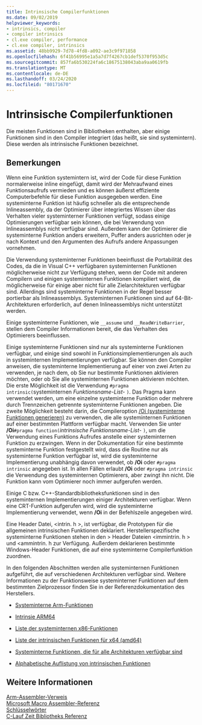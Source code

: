 ```yaml
---
title: Intrinsische Compilerfunktionen
ms.date: 09/02/2019
helpviewer_keywords:
- intrinsics, compiler
- compiler intrinsics
- cl.exe compiler, performance
- cl.exe compiler, intrinsics
ms.assetid: 48bb9929-7d78-4fd8-a092-ae3c9f971858
ms.openlocfilehash: 6f41b56995e1a5a7d7f4267cb1def5370f953d5c
ms.sourcegitcommit: 857fa6b530224fa6c18675138043aba9aa0619fb
ms.translationtype: MT
ms.contentlocale: de-DE
ms.lasthandoff: 03/24/2020
ms.locfileid: "80171670"
---
```

# <a name="compiler-intrinsics"></a>Intrinsische Compilerfunktionen

Die meisten Funktionen sind in Bibliotheken enthalten, aber einige Funktionen sind in den Compiler integriert (das heißt, sie sind systemintern). Diese werden als intrinsische Funktionen bezeichnet.

## <a name="remarks"></a>Bemerkungen

Wenn eine Funktion systemintern ist, wird der Code für diese Funktion normalerweise inline eingefügt, damit wird der Mehraufwand eines Funktionsaufrufs vermieden und es können äußerst effiziente Computerbefehle für diese Funktion ausgegeben werden. Eine systeminterne Funktion ist häufig schneller als die entsprechende Inlineassembly, da der Optimierer über integriertes Wissen über das Verhalten vieler systeminterner Funktionen verfügt, sodass einige Optimierungen verfügbar sein können, die bei Verwendung von Inlineassemblys nicht verfügbar sind. Außerdem kann der Optimierer die systeminterne Funktion anders erweitern, Puffer anders ausrichten oder je nach Kontext und den Argumenten des Aufrufs andere Anpassungen vornehmen.

Die Verwendung systeminterner Funktionen beeinflusst die Portabilität des Codes, da die in Visual C++ verfügbaren systeminternen Funktionen möglicherweise nicht zur Verfügung stehen, wenn der Code mit anderen Compilern und einigen systeminternen Funktionen kompiliert wird, die möglicherweise für einige aber nicht für alle Zielarchitekturen verfügbar sind. Allerdings sind systeminterne Funktionen in der Regel besser portierbar als Inlineassemblys. Systeminternen Funktionen sind auf 64-Bit-Architekturen erforderlich, auf denen Inlineassemblys nicht unterstützt werden.

Einige systeminterne Funktionen, wie `__assume` und `__ReadWriteBarrier`, stellen dem Compiler Informationen bereit, die das Verhalten des Optimierers beeinflussen.

Einige systeminterne Funktionen sind nur als systeminterne Funktionen verfügbar, und einige sind sowohl in Funktionsimplementierungen als auch in systeminternen Implementierungen verfügbar. Sie können den Compiler anweisen, die systeminterne Implementierung auf einer von zwei Arten zu verwenden, je nach dem, ob Sie nur bestimmte Funktionen aktivieren möchten, oder ob Sie alle systeminternen Funktionen aktivieren möchten. Die erste Möglichkeit ist die Verwendung `#pragma intrinsic(`systeminternen *Funktionsname-List-* `)`. Das Pragma kann verwendet werden, um eine einzelne systeminterne Funktion oder mehrere durch Trennzeichen getrennte systeminterne Funktionen angeben. Die zweite Möglichkeit besteht darin, die Compileroption [/Oi (systeminterne Funktionen generieren)](../build/reference/oi-generate-intrinsic-functions.md) zu verwenden, die alle systeminternen Funktionen auf einer bestimmten Plattform verfügbar macht. Verwenden Sie unter **/Oi**`#pragma function(`*intrinsische Funktionsname-List-* `)`, um die Verwendung eines Funktions Aufrufes anstelle einer systeminternen Funktion zu erzwingen. Wenn in der Dokumentation für eine bestimmte systeminterne Funktion festgestellt wird, dass die Routine nur als systeminterne Funktion verfügbar ist, wird die systeminterne Implementierung unabhängig davon verwendet, ob **/Oi** oder `#pragma intrinsic` angegeben ist. In allen Fällen erlaubt **/Oi** oder `#pragma intrinsic` die Verwendung des systeminternen Optimierers, aber zwingt ihn nicht. Die Funktion kann vom Optimierer noch immer aufgerufen werden.

Einige C bzw. C++-Standardbibliotheksfunktionen sind in den systeminternen Implementierungen einiger Architekturen verfügbar. Wenn eine CRT-Funktion aufgerufen wird, wird die systeminterne Implementierung verwendet, wenn **/Oi** in der Befehlszeile angegeben wird.

Eine Header Datei, \<intrin. h >, ist verfügbar, die Prototypen für die allgemeinen intrinsischen Funktionen deklariert. Herstellerspezifische systeminterne Funktionen stehen in den > Header Dateien \<immintrin. h > und \<ammintrin. h zur Verfügung. Außerdem deklarieren bestimmte Windows-Header Funktionen, die auf eine systeminterne Compilerfunktion zuordnen.

In den folgenden Abschnitten werden alle systeminternen Funktionen aufgeführt, die auf verschiedenen Architekturen verfügbar sind. Weitere Informationen zu der Funktionsweise systeminterner Funktionen auf dem bestimmten Zielprozessor finden Sie in der Referenzdokumentation des Herstellers.

- [Systeminterne Arm-Funktionen](../intrinsics/arm-intrinsics.md)

- [Intrinsie ARM64](../intrinsics/arm64-intrinsics.md)

- [Liste der systeminternen x86-Funktionen](../intrinsics/x86-intrinsics-list.md)

- [Liste der intrinsischen Funktionen für x64 (amd64)](../intrinsics/x64-amd64-intrinsics-list.md)

- [Systeminterne Funktionen, die für alle Architekturen verfügbar sind](../intrinsics/intrinsics-available-on-all-architectures.md)

- [Alphabetische Auflistung von intrinsischen Funktionen](../intrinsics/alphabetical-listing-of-intrinsic-functions.md)

## <a name="see-also"></a>Weitere Informationen

[Arm-Assembler-Verweis](../assembler/arm/arm-assembler-reference.md)<br/>
[Microsoft Macro Assembler-Referenz](../assembler/masm/microsoft-macro-assembler-reference.md)<br/>
[Schlüsselwörter](../cpp/keywords-cpp.md)<br/>
[C-Lauf Zeit Bibliotheks Referenz](../c-runtime-library/c-run-time-library-reference.md)
